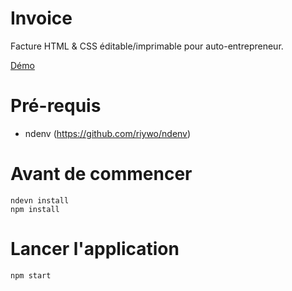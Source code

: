 Invoice
=======

Facture HTML & CSS éditable/imprimable pour auto-entrepreneur.

[Démo](http://dflorent.github.io/invoice/)

Pré-requis
==========

- ndenv (https://github.com/riywo/ndenv)

Avant de commencer
==================

```
ndevn install
npm install
```

Lancer l'application
====================

```
npm start
```
